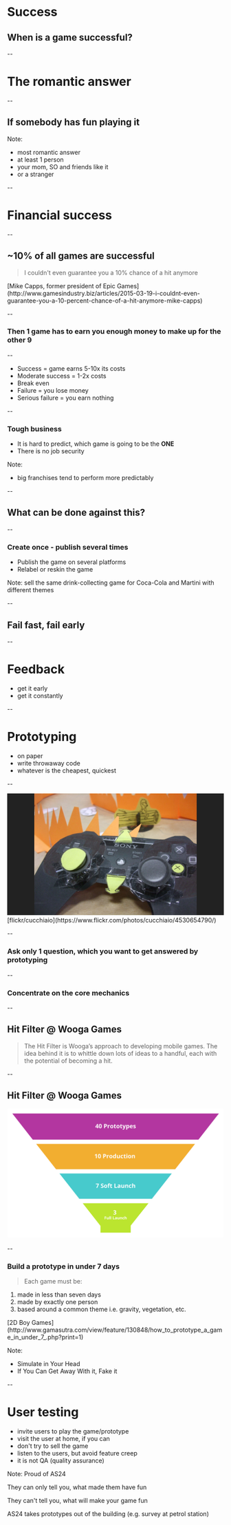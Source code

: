 # Success

## When is a game successful?

--

# The romantic answer

--

## If somebody has fun playing it

Note:
- most romantic answer
- at least 1 person
- your mom, SO and friends like it
- or a stranger

--

# Financial success

--

## ~10% of all games are successful

> I couldn't even guarantee you a 10% chance of a hit anymore
<footer>[Mike Capps, former president of Epic Games](http://www.gamesindustry.biz/articles/2015-03-19-i-couldnt-even-guarantee-you-a-10-percent-chance-of-a-hit-anymore-mike-capps)</footer>

--

### Then 1 game has to earn you enough money to make up for the other 9

--

- Success = game earns 5-10x its costs
- Moderate success = 1-2x costs
- Break even
- Failure = you lose money
- Serious failure = you earn nothing

--

### Tough business
- It is hard to predict, which game is going to be the **ONE**
- There is no job security

Note:
- big franchises tend to perform more predictably

--

## What can be done against this?

--

### Create once - publish several times
- Publish the game on several platforms
- Relabel or reskin the game

Note:
sell the same drink-collecting game for Coca-Cola and Martini with different themes

--

## Fail fast, fail early

--

# Feedback

- get it early
- get it constantly

--

# Prototyping
- on paper
- write throwaway code
- whatever is the cheapest, quickest

--

<img src="images/4530654790_fbbf4a8a5b_o.jpg">
<div class="attribution">[flickr/cucchiaio](https://www.flickr.com/photos/cucchiaio/4530654790/)</div>

--

### Ask only 1 question, which you want to get answered by prototyping

--

### Concentrate on the core mechanics

--

## Hit Filter @ Wooga Games
> The Hit Filter is Wooga’s approach to developing mobile games. The idea behind it is to whittle down lots of ideas to a handful, each with the potential of becoming a hit.

--

## Hit Filter @ Wooga Games

<img src="images/hitfilter_new.png">

--

### Build a prototype in under 7 days

> Each game must be:
1. made in less than seven days
1. made by exactly one person
1. based around a common theme i.e. gravity, vegetation, etc.
<footer>[2D Boy Games](http://www.gamasutra.com/view/feature/130848/how_to_prototype_a_game_in_under_7_.php?print=1)</footer>

Note:
- Simulate in Your Head
- If You Can Get Away With it, Fake it

--

# User testing

- invite users to play the game/prototype
- visit the user at home, if you can
- don't try to sell the game
- listen to the users, but avoid feature creep
- it is not QA (quality assurance)

Note:
Proud of AS24

They can only tell you, what made them have fun 

They can't tell you, what will make your game fun  

AS24 takes prototypes out of the building (e.g. survey at petrol station)
